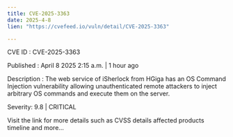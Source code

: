 ```yaml
---
title: CVE-2025-3363
date: 2025-4-8
lien: "https://cvefeed.io/vuln/detail/CVE-2025-3363"

---
```


CVE ID : CVE-2025-3363

Published :  April 8
2025
2:15 a.m. | 1 hour ago

Description : The web service of iSherlock from HGiga has an OS Command Injection vulnerability
allowing unauthenticated remote attackers to inject arbitrary OS commands and execute them on the server.

Severity: 9.8 | CRITICAL

Visit the link for more details
such as CVSS details
affected products
timeline
and more...
